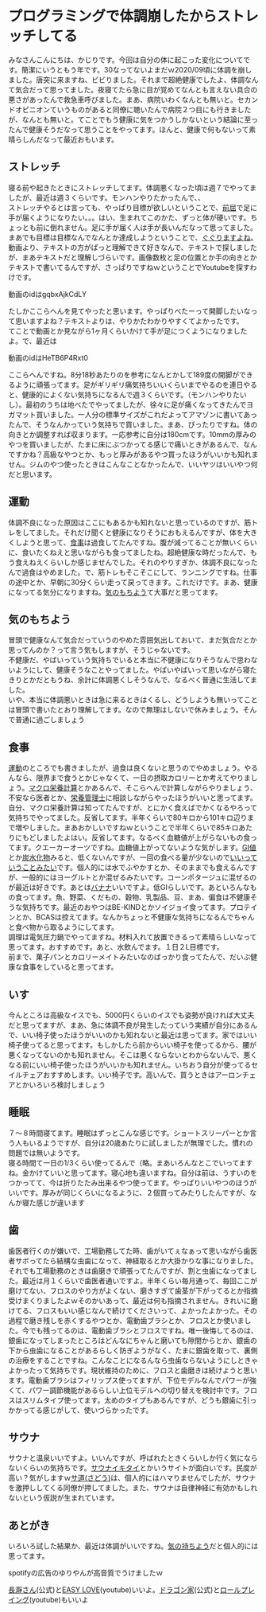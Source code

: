 # プログラミングで体調崩したからストレッチしてる

みなさんこんにちは、かじりです。今回は自分の体に起こった変化についてです。簡潔にいうともう年です。30なってないよまだｗ2020/09頃に体調を崩しました。唐突に来ますね、ビビりました。それまで超絶健康でしたよ、体調なんて気合だって思ってました。夜寝てたら急に目が覚めてなんとも言えない具合の悪さがあったんで救急車呼びました。まあ、病院いわくなんとも無いと。セカンドオピニオンていうものがあると同僚に聴いたんで病院２つ目にも行きましたが、なんとも無いと。てことでもう健康に気をつかうしかないという結論に至ったんで健康そうだなって思うことをやってます。ほんと、健康で何もないって素晴らしんだなって最近おもいます。


## ストレッチ

寝る前や起きたときにストレッチしてます。体調悪くなった頃は週７でやってましたが、最近は週３くらいです。モンハンやりたかったんで、、  
ストレッチやるとは言っても、やっぱり目標が欲しいということで、[前屈](https://ja.wikipedia.org/wiki/%E4%BD%93%E5%89%8D%E5%B1%88%E6%B8%AC%E5%AE%9A)で足に手が届くようになりたい。。。はい、生まれてこのかた、ずっと体が硬いです。ちょっとも前に倒れません。足に手が届く人は手が長いんだなって思ってました。まあでも目標は目標なんでなんとか達成しようということで、[ぐぐりますよね](https://www.google.com/search?q=%E3%82%B9%E3%83%88%E3%83%AC%E3%83%83%E3%83%81&rlz=1C1QABZ_jaJP893JP893&oq=%E3%82%B9%E3%83%88%E3%83%AC%E3%83%83%E3%83%81&aqs=chrome..69i57j0i433j0j0i433j0j0i433j0l2j0i433j0i131i433.3886j0j7&sourceid=chrome&ie=UTF-8)。動画より、テキストの方がぱっと理解できて好きなんで、テキストで探しましたが、まあテキストだと理解しづらいです。画像数枚と足の位置とか手の向きとかテキストで書いてるんですが、さっぱりですねｗということでYoutubeを探すわけです。

動画のidはgqbxAjkCdLY

たしかここらへんを見てやったと思います。やっぱりべたーって開脚したいなって思いますよね？テキストよりは、やりかたわかりやすくてよかったです。  
てことで動画とか見ながら1ヶ月くらいかけて手が足につくようになりましたよ。で、最近は

動画のidはHeTB6P4Rxt0

ここらへんですね。8分18秒あたりのを参考になんとかして189度の開脚ができるように頑張ってます。足がギリギリ痛気持ちいいくらいまでやるのを連日やると、健康的によくない気持ちになるんで週３くらいです。（モンハンやりたいし）。最初のうちは地べたでやってましたが、徐々に足が痛くなってきたんでヨガマット買いました。一人分の標準サイズがこれだよってアマゾンに書いてあったんで、そうなんかっていう気持ちで買いました。まあ、ぴったりですね。体の向きとか調整すれば収まります。一応参考に自分は180cmです。10mmの厚みのやつを買いましたが、たまに床にぶつかってる感じで痛いときがあるんで、なんですかね？高級なやつとか、もっと厚みがあるやつ買ったほうがいいかも知れません。ジムのやつ使ったときはこんなことなかったんで、いいヤツはいいやつ何だと思います。

## 運動

体調不良になった原因はここにもあるかも知れないと思っているのですが、筋トレをしてました。それだけ聞くと健康になりそうにおもえるんですが、体を大きくしようと思って、[食事](/stretch-before-going-to-bed#%E9%A3%9F%E4%BA%8B)は過食してたんですね。腹が減ってることが無いくらいに、食いたくねえと思いながらも食ってましたね。超絶健康な時だったんで、もう食えねえくらいしか感じませんでした。それのやりすぎか、体調不良になったんで過食はやめました。で、筋トレもそこそこにして、ランニングですね。仕事の途中とか、早朝に30分くらい走って戻ってきます。これだけです。まあ、健康になってる気分になりますね。[気のもちよう](/stretch-before-going-to-bed#%E6%B0%97%E6%8C%81%E3%81%A1%E3%81%AE%E3%82%82%E3%81%A1%E3%82%88%E3%81%86)て大事だと思ってます。


## 気のもちよう

冒頭で健康なんて気合だっていうのやめた雰囲気出しておいて、まだ気合だとか思ってんのか？って言う気もしますが、そうじゃないです。  
不健康だ、やばいっていう気持ちでいると本当に不健康になりそうなんで思わないようにして、健康そうなことやってました。やばいやばいって思いながら寝たきりとかだともうね、余計に体調悪くしそうなんで、なるべく普通に生活してました。  
いや、本当に体調悪いときは急に来るときはくるし、どうしようも無いってことは冒頭で書いたとおり理解してます。なので無理はしないで休みましょう。そんで普通に過ごしましょう

## 食事

[運動](/stretch-before-going-to-bed#%E9%81%8B%E5%8B%95)のところでも書きましたが、過食は良くないと思うのでやめましょう。やるんなら、限界まで食うとかじゃなくて、一日の摂取カロリーとか考えてやりましょう。[マクロ栄養計算](https://dietgenius.jp/macro-nutrient-calculator/)とかあるんで、そこらへんで計算しながらやりましょう、不安なら医者とか、[栄養管理士](https://www.dietitian.or.jp/students/dietitian/)に相談しながらやったほうがいいと思ってます。
自分、マクロ栄養計算は知ってたんですが、とにかく食えばでかくなるやろって気持ちでやってました。反省してます。半年くらいで80キロから101キロ辺りまで増やしました。まあおかしいですねｗということで半年くらいで85キロあたりにもどしましたよはい。反省してます。なるべく血糖値が上がらないもの食ってます。クエーカーオーツですね。血糖値上がってないような気がします。[GI値](https://www.olive-hitomawashi.com/column/2019/09/post-6655.html)とか[炭水化物](https://www.mext.go.jp/component/a_menu/science/detail/__icsFiles/afieldfile/2017/12/20/1365343_1-0201r11.pdf)みると、低くないんですが、一回の食べる量が少ないので[いいっていうことみたい](https://www.olive-hitomawashi.com/column/2019/09/post-6655.html)です。個人的には水でふやかすとか、そのままでも食えるんですが、一般的にはヨーグルトとか混ぜるみたいです。コーンポタージュに混ぜるのが最近は好きです。あとは[バナナ](https://www.health2sync.com/ja/company/blog/banana-carbohydrate#:~:text=%E3%81%9D%E3%81%93%E3%81%A7%E6%8C%87%E6%A8%99%E3%81%AE%E4%B8%80%E3%81%A4,%E3%83%AA%E3%82%B9%E3%82%AF%E3%81%AF%E4%BD%8E%E3%81%84%E3%81%AE%E3%81%A7%E3%81%99%E3%80%82)いいですよ。低GIらしいです。あといろんなもの食ってます。魚、野菜、くだもの、穀物、乳製品、豆、まあ、偏食は不健康そうな気持ちです。最近のおやつはBE-KINDとかソイジョイ食ってます。プロテインとか、BCASは控えてます。なんかちょっと不健康な気持ちになるんでちゃんと食べ物から取るようにしてます。  
調理は電気圧力鍋でやってますね。材料入れて放置できるって素晴らしいなって思ってます。おすすめです。あと、水飲んでます。１日２L目標です。  
前まで、菓子パンとカロリーメイトみたいなのばっかり食ってたんで、だいぶ健康な食事をしていると思ってます。

## いす

今んところは高級なイスでも、5000円くらいのイスでも姿勢が良ければ大丈夫だと思ってますが、まあ、急に体調不良が発生したっていう実績が自分にあるんで、いい椅子使ったほうがいいのかも知れないと最近は思ってます。家ではいい椅子使ってると思ってます。もしかしたら前からいい椅子を使ってるから、腰が悪くなってないのかも知れません。そこは悪くならないとわからないんで、悪くなる前にいい椅子使ったほうがいいかも知れません。いちおう自分が使ってるセイルチェアおすすめします。いい椅子です。高いんで、買うときはアーロンチェアとかいろいろ検討しましょう

## 睡眠

７～８時間寝てます。睡眠はずっとこんな感じです。ショートスリーパーとか言う人もいるようですが、自分は20歳あたりに試しましたが無理でした。慣れの問題では無いようです。  
寝る時間て一日の1/3くらい使ってるんで（略。まあいろんなとこでいってますね。金かけていいと思ってます。寝心地も違いますね。自分は前は、うすいのをつかってて、今は折りたたみ出来るやつ使ってます。やっぱりいいやつのほうがいいです。厚みが同じくらいになるように、２個買ってみたりしたんですが、なんか寝た感じが違います

## 歯

歯医者行くのが嫌いで、工場勤務してた時、歯がいてぇなぁって思いながら歯医者サボってたら結構な虫歯になって、神経取るとか大掛かりな事になりました。それでも工場勤務のときは歯磨きで頑張ってたんですが、割と虫歯になってました。最近は月１くらいで歯医者通いですよ。半年くらい毎月通って、毎回ここが磨けてない、フロスのやり方がよくない、磨きすぎて歯茎が下がってるとか指摘受けまくりましたよｗそのかいあって、最近は何も指摘されません。きれいに磨けてる、フロスもいい感じなんで続けてくださいって、よかったよかった。その過程で磨き残しを赤くするやつとか、電動歯ブラシとか、フロスとか使いました。今でも残ってるのは、電動歯ブラシとフロスですね。唯一後悔してるのは、銀歯になってしまったところはどんなにちゃんと磨いても隙間からとか、銀歯の下から虫歯になることがあるらしく防ぎようがなく、たまに銀歯を取って、裏側の治療をすることですね。こんなことになるんなら虫歯ならないようにしときゃよかったって気持ちです。現状維持のために、フロスと歯磨きは続けようと思います。電動歯ブラシはフィリップス使ってますが、下位モデルなんでパワーが強くて、パワー調節機能があるらしい上位モデルへの切り替えを検討中です。フロスはスリムタイプ使ってます。太めのタイプもあるんですが、どうも銀歯に引っかかってる感じがして、使いづらかったです。

## サウナ

サウナと温泉いいですよ。いいんですが、呼ばれたときくらいしか行く気にならないくらいの気持ちです。[サウナイキタイ](https://sauna-ikitai.com/)とかいうサイトが面白いです。民度が高い？気がしますｗ[サ道(さどう)](https://www.tv-tokyo.co.jp/sa_una37/news/#:~:text=2019%E5%B9%B47%E6%9C%88%E6%9C%9F,%E5%A5%BD%E3%81%8D%E3%81%AE%E3%81%9F%E3%82%81%E3%81%AE%E3%83%89%E3%83%A9%E3%83%9E%E2%80%9D%E3%80%82)は、個人的にはハマりませんでしたが、サウナを激押ししてくる同僚が押してました。また、サウナは自律神経に有効かもしれないという仮説が生まれています。

## あとがき

いろいろ試した結果か、最近は体調がいいですね。[気の持ちよう](http://localhost:3000/stretch-before-going-to-bed#%E6%B0%97%E3%81%AE%E3%82%82%E3%81%A1%E3%82%88%E3%81%86)だと個人的には思ってます。

spotifyの広告のゆりやんが高音質でうけましたｗ

[長瀞さん](https://www.nagatorosan.jp/)(公式)と[EASY LOVE](https://www.youtube.com/watch?v=J51CxEEYq50)(youtube)いいよ。[ドラゴン家](https://doraie.com/)(公式)と[ロールプレイング](https://www.youtube.com/watch?v=iZHOLVmUMCU)(youtube)もいいよ
